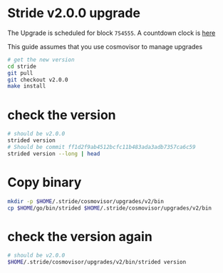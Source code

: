 # Stride v2.0.0 upgrade

The Upgrade is scheduled for block `754555`. A countdown clock is [here](https://www.mintscan.io/stride/blocks/754555)

This guide assumes that you use cosmovisor to manage upgrades

```bash
# get the new version
cd stride
git pull
git checkout v2.0.0
make install
```

# check the version

```bash
# should be v2.0.0
strided version
# Should be commit ff1d2f9ab4512bcfc11b483ada3adb7357ca6c59
strided version --long | head
```

# Copy binary

```bash
mkdir -p $HOME/.stride/cosmovisor/upgrades/v2/bin
cp $HOME/go/bin/strided $HOME/.stride/cosmovisor/upgrades/v2/bin
```

# check the version again

```bash
# should be v2.0.0
$HOME/.stride/cosmovisor/upgrades/v2/bin/strided version
```
